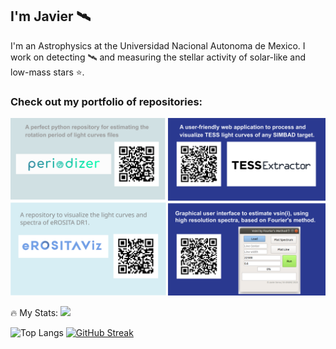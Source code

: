 I'm Javier 🛰 
---
I'm an Astrophysics at the Universidad Nacional Autonoma de Mexico. I work on detecting 🛰 and measuring the stellar activity of solar-like and low-mass stars ⭐️.

### Check out my portfolio of repositories:

![alt text](https://raw.githubusercontent.com/javiserna/javiserna/2dc00b80200aad3700f80d568f83633679ddefe0/info%20card.svg)

🔥 My Stats:
![](https://komarev.com/ghpvc/?username=javiserna&color=blue)

![Top Langs](https://github-readme-stats.vercel.app/api/top-langs/?username=javiserna&langs_count=8) [![GitHub Streak](https://streak-stats.demolab.com/?user=javiserna)](https://git.io/streak-stats) 

